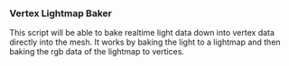 ### Vertex Lightmap Baker
This script will be able to bake realtime light data down into vertex data directly into the mesh. It works by baking the light to a lightmap and then baking the rgb data of the lightmap to vertices.
